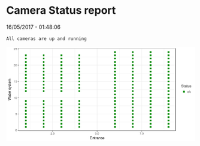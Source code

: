 Camera Status report
================
16/05/2017 - 01:48:06

    All cameras are up and running

![](camreport_files/figure-markdown_github/unnamed-chunk-2-1.png)
